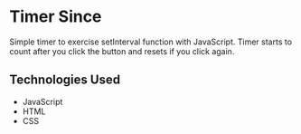 # Timer Since
Simple timer to exercise setInterval function with JavaScript. Timer starts to count after you click the button and resets if you click again.

## Technologies Used
- JavaScript
- HTML
- CSS
